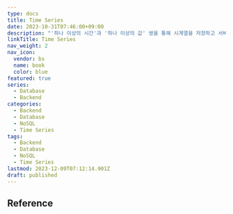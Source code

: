 ```yaml
---
type: docs
title: Time Series
date: 2023-10-31T07:46:00+09:00
description: "'하나 이상의 시간'과 '하나 이상의 값' 쌍을 통해 시계열을 저장하고 서비스하는데 최적화된 소프트웨어 시스템"
linkTitle: Time Series
nav_weight: 2
nav_icon:
  vendor: bs
  name: book
  color: blue
featured: true
series:
  - Database
  - Backend
categories:
  - Backend
  - Database
  - NoSQL
  - Time Series
tags:
  - Backend
  - Database
  - NoSQL
  - Time Series
lastmod: 2023-12-09T07:12:14.901Z
draft: published
---
```


## Reference
